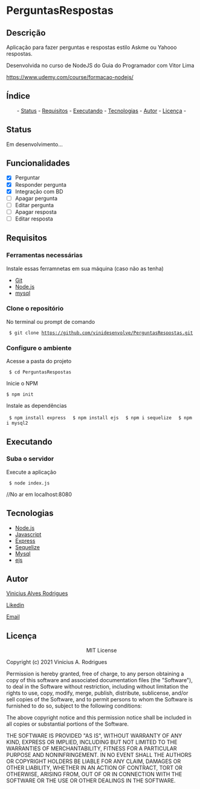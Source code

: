 # PerguntasRespostas

## Descrição

Aplicação para fazer perguntas e respostas estilo Askme ou Yahooo respostas.

Desenvolvida no curso de NodeJS do Guia do Programador com Vitor Lima

<https://www.udemy.com/course/formacao-nodejs/>

## Índice
<p align="center"> - 
 <a href="#status">Status</a> - 
 <a href="#requisitos">Requisitos</a> - 
 <a href="#executando">Executando</a> - 
 <a href="#tecnologias">Tecnologias</a> - 
 <a href="#autor">Autor</a> - 
 <a href="#licença">Licença</a> - 
</p>

## Status 

Em desenvolvimento...

## Funcionalidades

- [x] Perguntar
- [x] Responder pergunta
- [x] Integração com BD
- [ ] Apagar pergunta
- [ ] Editar pergunta
- [ ] Apagar resposta
- [ ] Editar resposta

## Requisitos

### Ferramentas necessárias

Instale essas ferramnetas em sua máquina (caso não as tenha)

- [Git](https://git-scm.com)
- [Node.js](https://nodejs.org/en/)
- [mysql](https://www.mysql.com/)

### Clone o repositório

No terminal ou prompt de comando 

<code> $ git clone <https://github.com/vinidesenvolve/PerguntasRespostas.git> </code>

### Configure o ambiente

Acesse a pasta do projeto

<code> $ cd PerguntasRespostas </code>

Inicie o NPM

<code>$ npm init</code>

Instale as dependências 

<code> $ npm install express </code>
<code> $ npm install ejs </code>
<code> $ npm i sequelize </code>
<code> $ npm i mysql2 </code>

## Executando

### Suba o servidor

Execute a aplicação 

<code> $ node index.js </code>

//No ar em localhost:8080

## Tecnologias

- [Node.js](https://nodejs.org/en/)
- [Javascript](https://www.javascript.com/)
- [Express](https://expressjs.com/)
- [Sequelize](https://sequelize.org/)
- [Mysql](https://www.mysql.com/)
- [ejs](https://ejs.co/)

## Autor

<p> <a href="https://github.com/vinidesenvolve">Vinicius Alves Rodrigues</a> </p>
<p> <a href="https://www.linkedin.com/in/vinidesenvolve/">Likedin</a> </p>
<p> <a href="vinidesenvolve@gmail.com">Email</a> </p>

## Licença

<p align="center">
MIT License

Copyright (c) 2021 Vinicius A. Rodrigues

Permission is hereby granted, free of charge, to any person obtaining a copy
of this software and associated documentation files (the "Software"), to deal
in the Software without restriction, including without limitation the rights
to use, copy, modify, merge, publish, distribute, sublicense, and/or sell
copies of the Software, and to permit persons to whom the Software is
furnished to do so, subject to the following conditions:

The above copyright notice and this permission notice shall be included in all
copies or substantial portions of the Software.

THE SOFTWARE IS PROVIDED "AS IS", WITHOUT WARRANTY OF ANY KIND, EXPRESS OR
IMPLIED, INCLUDING BUT NOT LIMITED TO THE WARRANTIES OF MERCHANTABILITY,
FITNESS FOR A PARTICULAR PURPOSE AND NONINFRINGEMENT. IN NO EVENT SHALL THE
AUTHORS OR COPYRIGHT HOLDERS BE LIABLE FOR ANY CLAIM, DAMAGES OR OTHER
LIABILITY, WHETHER IN AN ACTION OF CONTRACT, TORT OR OTHERWISE, ARISING FROM,
OUT OF OR IN CONNECTION WITH THE SOFTWARE OR THE USE OR OTHER DEALINGS IN THE
SOFTWARE.
</p>
